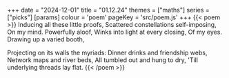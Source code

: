 +++
date = "2024-12-01"
title = "01.12.24"
themes = ["maths"]
series = ["picks"]
[params]
  colour = 'poem'
  pageKey = 'src/poem.js'
+++
{{< poem >}}
Inducing all these little proofs,
Scattered constellations self-imposing,
On my mind. Powerfully aloof,
Winks into light at every closing,
Of my eyes. Drawing up a varied booth,

Projecting on its walls the myriads:
Dinner drinks and friendship webs,
Network maps and river beds,
All tumbled out and hung to dry,
'Till underlying threads lay flat. 
{{< /poem >}}